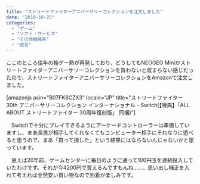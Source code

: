 ```yaml
---
title: "ストリートファイターアニバーサリーコレクションを注文しました"
date: "2018-10-25"
categories: 
  - "ゲーム"
  - "ソフト・サービス"
  - "その他機械系"
  - "戯言"
---
```


ここのところ往年の格ゲー熱が再発しており、どうしてもNEOGEO Miniかストリートファイターアニバーサリーコレクションを買わないと収まらない感じだったので、ストリートファイターアニバーサリーコレクションをAmazonで注文しました。

\[amazonjs asin="B07FK8CZX3" locale="JP" title="ストリートファイター 30th アニバーサリーコレクション インターナショナル - Switch(【特典】「ALL ABOUT ストリートファイター 30周年復刻版」 同梱)"\]

　Switchで十分にプレイできるようにアーケードコントローラーは準備していますし、まあ長男が相手してくれなくてもコンピューター相手にそれなりに遊べると思うので、まあ「買って損した」という結果にはならないんじゃないかと思っています。

　思えば20年前、ゲームセンターに毎日のように通って100円玉を連続投入していたわけです。それが今4200円で買えるんですもんね……。思い出し補正を入れて考えれば全然安い買い物なので到着が楽しみです。
